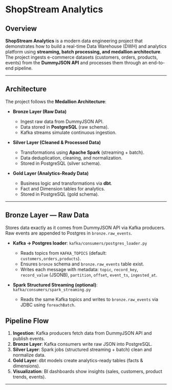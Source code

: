 # ShopStream Analytics

## Overview
**ShopStream Analytics** is a modern data engineering project that demonstrates how to build a real-time Data Warehouse (DWH) and analytics platform using **streaming, batch processing, and medallion architecture**.  
The project ingests e-commerce datasets (customers, orders, products, events) from the **DummyJSON API** and processes them through an end-to-end pipeline.

---

## Architecture
The project follows the **Medallion Architecture**:

- **Bronze Layer (Raw Data)**  
  - Ingest raw data from DummyJSON API.  
  - Data stored in **PostgreSQL** (raw schema).  
  - Kafka streams simulate continuous ingestion.

- **Silver Layer (Cleaned & Processed Data)**  
  - Transformations using **Apache Spark** (streaming + batch).  
  - Data deduplication, cleaning, and normalization.  
  - Stored in PostgreSQL (silver schema).

- **Gold Layer (Analytics-Ready Data)**  
  - Business logic and transformations via **dbt**.  
  - Fact and Dimension tables for analytics.  
  - Stored in PostgreSQL (gold schema).

---

## Bronze Layer — Raw Data

Stores data exactly as it comes from DummyJSON API via Kafka producers. Raw events are appended to Postgres in `bronze.raw_events`.

- **Kafka → Postgres loader**: `kafka/consumers/postgres_loader.py`
  - Reads topics from `KAFKA_TOPICS` (default: `customers,orders,products`).
  - Ensures `bronze` schema and `bronze.raw_events` table exist.
  - Writes each message with metadata: `topic`, `record_key`, `record_value` (JSONB), `partition`, `offset`, `event_ts`, `ingested_at`.

- **Spark Structured Streaming (optional)**: `kafka/consumers/spark_streaming.py`
  - Reads the same Kafka topics and writes to `bronze.raw_events` via JDBC using `foreachBatch`.



<!-- ## Tech Stack
- **PostgreSQL** → Data Warehouse  
- **Apache Spark** → Real-time & batch processing  
- **Apache Kafka** → Streaming & message ingestion  
- **dbt** → Data transformations & modeling  
- **Airflow** → Orchestration & scheduling  
- **DummyJSON API** → Real-world e-commerce data source  
- **Power BI** → Visualization & dashboards   -->



<!-- ## Data Sources
The project uses the following API endpoints from DummyJSON:  
- `customers.raw` → `/users`  
- `orders.raw` → `/carts`  
- `products.raw` → `/products`  
- `events.raw` → `/posts`  -->


## Pipeline Flow
1. **Ingestion**: Kafka producers fetch data from DummyJSON API and publish events.  
2. **Bronze Layer**: Kafka consumers write raw JSON into PostgreSQL.  
3. **Silver Layer**: Spark jobs (structured streaming + batch) clean and normalize data.  
4. **Gold Layer**: dbt models create analytics-ready tables (facts & dimensions).  
5. **Visualization**: BI dashboards show insights (sales, customers, product trends, events).  

---

